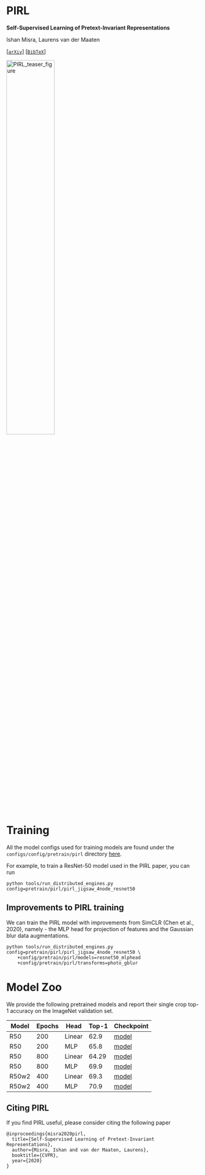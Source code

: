 # PIRL
**Self-Supervised Learning of Pretext-Invariant Representations**

Ishan Misra, Laurens van der Maaten

[[`arXiv`](https://arxiv.org/abs/1912.01991)] [[`BibTeX`](#Citation)]

<div align="left">
  <img width="50%" alt="PIRL_teaser_figure" src="http://imisra.github.io/data/teaser-imgs/pirl_teaser.jpg">
</div>


# Training
All the model configs used for training models are found under the `configs/config/pretrain/pirl` directory [here](https://github.com/facebookresearch/vissl/tree/main/configs/config/pretrain/pirl).

For example, to train a ResNet-50 model used in the PIRL paper, you can run

```
python tools/run_distributed_engines.py config=pretrain/pirl/pirl_jigsaw_4node_resnet50
```

## Improvements to PIRL training
We can train the PIRL model with improvements from SimCLR (Chen et al., 2020), namely - the MLP head for projection of features and the Gaussian blur data augmentations.

```
python tools/run_distributed_engines.py config=pretrain/pirl/pirl_jigsaw_4node_resnet50 \
    +config/pretrain/pirl/models=resnet50_mlphead
    +config/pretrain/pirl/transforms=photo_gblur
```

# Model Zoo

We provide the following pretrained models and report their single crop top-1 accuracy on the ImageNet validation set.

| Model | Epochs | Head | Top-1 |  Checkpoint |
| ----- | ------ | -----| ----- | ----------- |
| R50 |  200 | Linear | 62.9 |  [model](https://dl.fbaipublicfiles.com/vissl/model_zoo/pirl/r50_200ep/model_final_checkpoint_phase199.torch) |
| R50 | 200 | MLP | 65.8 | [model](https://dl.fbaipublicfiles.com/vissl/model_zoo/pirl/r50_200ep_mlp_gblur/model_final_checkpoint_phase199.torch) |
| R50 | 800 | Linear | 64.29 | [model](https://dl.fbaipublicfiles.com/vissl/model_zoo/pirl_jigsaw_4node_pirl_jigsaw_4node_resnet_22_07_20.34377f59/model_final_checkpoint_phase799.torch) |
| R50 | 800 | MLP | 69.9 | [model](https://dl.fbaipublicfiles.com/vissl/model_zoo/pirl/r50_800ep_mlphead_gblur/model_final_checkpoint_phase799.torch) |
| R50w2 | 400 | Linear | 69.3 | [model](https://dl.fbaipublicfiles.com/vissl/model_zoo/pirl/w2_400ep/model_final_checkpoint_phase399.torch) |
| R50w2 | 400 | MLP | 70.9 | [model](https://dl.fbaipublicfiles.com/vissl/model_zoo/pirl/r50w2_400ep_mlphead_gblur/model_final_checkpoint_phase399.torch) |


## <a name="Citation"></a>Citing PIRL

If you find PIRL useful, please consider citing the following paper
```
@inproceedings{misra2020pirl,
  title={Self-Supervised Learning of Pretext-Invariant Representations},
  author={Misra, Ishan and van der Maaten, Laurens},
  booktitle={CVPR},
  year={2020}
}
```
